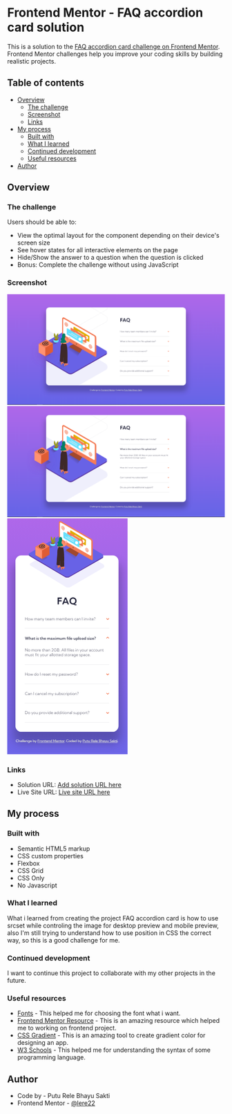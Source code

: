 # Frontend Mentor - FAQ accordion card solution

This is a solution to the [FAQ accordion card challenge on Frontend Mentor](https://www.frontendmentor.io/challenges/faq-accordion-card-XlyjD0Oam). Frontend Mentor challenges help you improve your coding skills by building realistic projects.

## Table of contents

- [Overview](#overview)
  - [The challenge](#the-challenge)
  - [Screenshot](#screenshot)
  - [Links](#links)
- [My process](#my-process)
  - [Built with](#built-with)
  - [What I learned](#what-i-learned)
  - [Continued development](#continued-development)
  - [Useful resources](#useful-resources)
- [Author](#author)

## Overview

### The challenge

Users should be able to:

- View the optimal layout for the component depending on their device's screen size
- See hover states for all interactive elements on the page
- Hide/Show the answer to a question when the question is clicked
- Bonus: Complete the challenge without using JavaScript

### Screenshot

![Screenshot Desktop Design Preview](./screenshot/desktop-design.png)
![Screenshot Active State Preview](./screenshot/active-state.png)
![Screenshot Mobile Design Preview](./screenshot/mobile-design.png)

### Links

- Solution URL: [Add solution URL here](https://your-solution-url.com)
- Live Site URL: [Live site URL here](https://lere22.github.io/faq-accordion-card-chall/)

## My process

### Built with

- Semantic HTML5 markup
- CSS custom properties
- Flexbox
- CSS Grid
- CSS Only
- No Javascript

### What I learned

What i learned from creating the project FAQ accordion card is how to use srcset while controling the image for desktop preview and mobile preview, also I'm still trying to understand how to use position in CSS the correct way, so this is a good challenge for me.

### Continued development

I want to continue this project to collaborate with my other projects in the future.

### Useful resources

- [Fonts](https://fonts.google.com/) - This helped me for choosing the font what i want.
- [Frontend Mentor Resource](https://www.frontendmentor.io/resources) - This is an amazing resource which helped me to working on frontend project.
- [CSS Gradient](https://cssgradient.io/) - This is an amazing tool to create gradient color for designing an app.
- [W3 Schools](https://www.w3schools.com/) - This helped me for understanding the syntax of some programming language.

## Author

- Code by - Putu Rele Bhayu Sakti
- Frontend Mentor - [@lere22](https://www.frontendmentor.io/profile/lere22)
